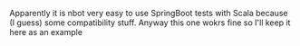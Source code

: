 Apparently it is nbot very easy to use SpringBoot tests with Scala because (I guess) some compatibility stuff.
Anyway this one wokrs fine so I'll keep it here as an example
